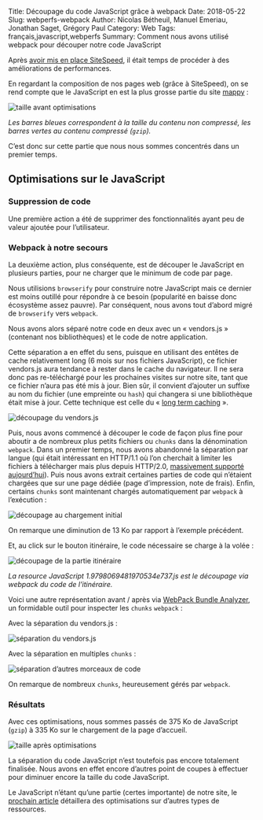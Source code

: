 Title: Découpage du code JavaScript grâce à webpack
Date: 2018-05-22
Slug: webperfs-webpack
Author: Nicolas Bétheuil, Manuel Emeriau, Jonathan Saget, Grégory Paul
Category: Web
Tags: français,javascript,webperfs
Summary: Comment nous avons utilisé webpack pour découper notre code JavaScript

Après [avoir mis en place SiteSpeed](webperfs-sitespeed.html), il était temps de procéder à des améliorations de performances.

En regardant la composition de nos pages web (grâce à SiteSpeed), on se rend compte que le JavaScript en est la plus grosse partie du site [mappy](https://fr.mappy.com/) :

![taille avant optimisations](images/web/webperfs/size-before-js.png)

_Les barres bleues correspondent à la taille du contenu non compressé, les barres vertes au contenu compressé (`gzip`)._

C’est donc sur cette partie que nous nous sommes concentrés dans un premier temps.

## Optimisations sur le JavaScript


### Suppression de code

Une première action a été de supprimer des fonctionnalités ayant peu de valeur ajoutée pour l’utilisateur.


### Webpack à notre secours

La deuxième action, plus conséquente, est de découper le JavaScript en plusieurs parties, pour ne charger que le minimum de code par page.

Nous utilisions `browserify` pour construire notre JavaScript mais ce dernier est moins outillé pour répondre à ce besoin (popularité en baisse donc écosystème assez pauvre).
Par conséquent, nous avons tout d’abord migré de `browserify` vers `webpack`.

Nous avons alors séparé notre code en deux avec un « vendors.js » (contenant nos bibliothèques) et le code de notre application.

Cette séparation a en effet du sens, puisque en utilisant des entêtes de cache relativement long (6 mois sur nos fichiers JavaScript), ce fichier vendors.js aura tendance à rester dans le cache du navigateur. Il ne sera donc pas re-téléchargé pour les prochaines visites sur notre site, tant que ce fichier n’aura pas été mis à jour.
Bien sûr, il convient d’ajouter un suffixe au nom du fichier (une empreinte ou `hash`) qui changera si une bibliothèque était mise à jour.
Cette technique est celle du « [long term caching](https://developers.google.com/web/fundamentals/performance/webpack/use-long-term-caching) ».

![découpage du vendors.js](images/web/webperfs/size-js-vendors.png)


Puis, nous avons commencé à découper le code de façon plus fine pour aboutir a de nombreux plus petits fichiers ou `chunks` dans la dénomination `webpack`.
Dans un premier temps, nous avons abandonné la séparation par langue (qui était intéressant en HTTP/1.1 où l’on cherchait à limiter les fichiers à télécharger mais plus depuis HTTP/2.0, [massivement supporté aujourd’hui](https://caniuse.com/#feat=http2)).
Puis nous avons extrait certaines parties de code qui n’étaient chargées que sur une page dédiée (page d’impression, note de frais).
Enfin, certains `chunks` sont maintenant chargés automatiquement par `webpack` à l’exécution :

![découpage au chargement initial](images/web/webperfs/size-js-more-bundles.png)

On remarque une diminution de 13 Ko par rapport à l’exemple précédent.

Et, au click sur le bouton itinéraire, le code nécessaire se charge à la volée :

![découpage de la partie itinéraire](images/web/webperfs/size-js-bundle-iti.png)

_La resource JavaScript 1.9798069481970534e737.js est le découpage via webpack du code de l’itinéraire._


Voici une autre représentation avant / après via [WebPack Bundle Analyzer](https://github.com/webpack-contrib/webpack-bundle-analyzer), un formidable outil pour inspecter les `chunks` `webpack` :

Avec la séparation du vendors.js :

![séparation du vendors.js](images/web/webperfs/bundle-vendors.png)

Avec la séparation en multiples `chunks` :

![séparation d’autres morceaux de code](images/web/webperfs/more-js-bundles.png)

On remarque de nombreux `chunks`, heureusement gérés par `webpack`.


### Résultats

Avec ces optimisations, nous sommes passés de 375 Ko de JavaScript (`gzip`) à 335 Ko sur le chargement de la page d’accueil.

![taille après optimisations](images/web/webperfs/size-after-js.png)

La séparation du code JavaScript n’est toutefois pas encore totalement finalisée.
Nous avons en effet encore d’autres point de coupes à effectuer pour diminuer encore la taille du code JavaScript.

Le JavaScript n’étant qu’une partie (certes importante) de notre site, le [prochain article](webperfs-split-fonts.html) détaillera des optimisations sur d’autres types de ressources.

